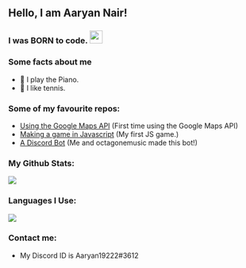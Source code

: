 
## Hello, I am Aaryan Nair!
### I was **BORN** to code. <img src="https://camo.githubusercontent.com/ce1fd41d44bdf48f3f738661fef2983847fa959ebf80b9b03639c26b8d4e322f/68747470733a2f2f63646e2e646973636f72646170702e636f6d2f656d6f6a69732f3538353635393237303736373537353034302e6769663f763d31" width="26px" style="position: relative;align: left;">

### Some facts about me
-   🎵 I play the Piano.
-   🎾 I like tennis.

### Some of my favourite repos:
-   [Using the Google Maps API](https://github.com/WebDevGamer2011/Google-Maps-API) (First time using the Google Maps API)
-   [Making a game in Javascript](https://github.com/WebDevGamer2011/Js-Game) (My first JS game.)
-   [A Discord Bot](https://github.com/PlebusSupremus1234/Langtons-Ant) (Me and octagonemusic made this bot!)

### My Github Stats:
<img src="https://github-readme-stats.vercel.app/api?username=WebDevGamer2011&show_icons=true&locale=en&theme=default&layout=compact">

### Languages I Use:
<img src="https://github-readme-stats.vercel.app/api/top-langs?username=WebDevGamer2011&show_icons=true&locale=en&layout=compact&theme=default">

### Contact me:
-   My Discord ID is Aaryan19222#3612

